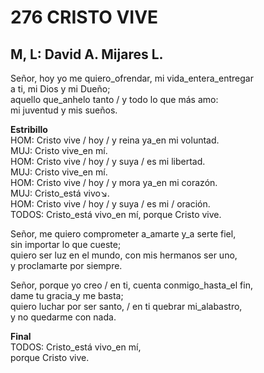 # 276 CRISTO VIVE

## M, L: David A. Mijares L.

Señor, hoy yo me quiero_ofrendar, mi vida_entera_entregar  
a ti, mi Dios y mi Dueño;  
aquello que_anhelo tanto / y todo lo que más amo:  
mi juventud y mis sueños.  

**Estribillo**  
HOM: Cristo vive / hoy / y reina ya_en mi voluntad.  
MUJ: Cristo vive_en mí.  
HOM: Cristo vive / hoy / y suya / es mi libertad.  
MUJ: Cristo vive_en mí.  
HOM: Cristo vive / hoy / y mora ya_en mi corazón.  
MUJ: Cristo_está vivo↘.  
HOM: Cristo vive / hoy / y suya / es mi / oración.  
TODOS: Cristo_está vivo_en mí, porque Cristo vive.  

Señor, me quiero comprometer a_amarte y_a serte fiel,  
sin importar lo que cueste;  
quiero ser luz en el mundo, con mis hermanos ser uno,  
y proclamarte por siempre.  

Señor, porque yo creo / en ti, cuenta conmigo_hasta_el fin,  
dame tu gracia_y me basta;  
quiero luchar por ser santo, / en ti quebrar mi_alabastro,  
y no quedarme con nada.  

**Final**  
TODOS: Cristo_está vivo_en mí,  
porque Cristo vive.  

